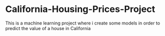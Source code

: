 # California-Housing-Prices-Project
This is a machine learning project where i create some models in order to predict the value of a house in California
